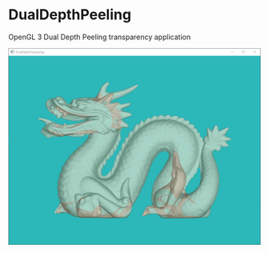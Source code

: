 # DualDepthPeeling
OpenGL 3 Dual Depth Peeling transparency application

![Transparency dragon](/Dragon.png)

